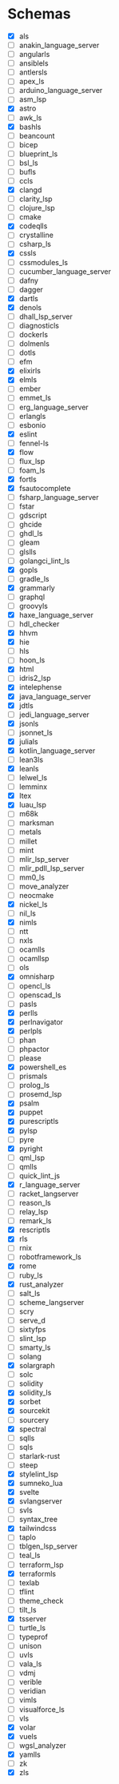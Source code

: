 # Schemas

- [x] als
- [ ] anakin_language_server
- [ ] angularls
- [ ] ansiblels
- [ ] antlersls
- [ ] apex_ls
- [ ] arduino_language_server
- [ ] asm_lsp
- [x] astro
- [ ] awk_ls
- [x] bashls
- [ ] beancount
- [ ] bicep
- [ ] blueprint_ls
- [ ] bsl_ls
- [ ] bufls
- [ ] ccls
- [x] clangd
- [ ] clarity_lsp
- [ ] clojure_lsp
- [ ] cmake
- [x] codeqlls
- [ ] crystalline
- [ ] csharp_ls
- [x] cssls
- [ ] cssmodules_ls
- [ ] cucumber_language_server
- [ ] dafny
- [ ] dagger
- [x] dartls
- [x] denols
- [ ] dhall_lsp_server
- [ ] diagnosticls
- [ ] dockerls
- [ ] dolmenls
- [ ] dotls
- [ ] efm
- [x] elixirls
- [x] elmls
- [ ] ember
- [ ] emmet_ls
- [ ] erg_language_server
- [ ] erlangls
- [ ] esbonio
- [x] eslint
- [ ] fennel-ls
- [x] flow
- [ ] flux_lsp
- [ ] foam_ls
- [x] fortls
- [x] fsautocomplete
- [ ] fsharp_language_server
- [ ] fstar
- [ ] gdscript
- [ ] ghcide
- [ ] ghdl_ls
- [ ] gleam
- [ ] glslls
- [ ] golangci_lint_ls
- [x] gopls
- [ ] gradle_ls
- [x] grammarly
- [ ] graphql
- [ ] groovyls
- [x] haxe_language_server
- [ ] hdl_checker
- [x] hhvm
- [x] hie
- [ ] hls
- [ ] hoon_ls
- [x] html
- [ ] idris2_lsp
- [x] intelephense
- [x] java_language_server
- [x] jdtls
- [ ] jedi_language_server
- [x] jsonls
- [ ] jsonnet_ls
- [x] julials
- [x] kotlin_language_server
- [ ] lean3ls
- [x] leanls
- [ ] lelwel_ls
- [ ] lemminx
- [x] ltex
- [x] luau_lsp
- [ ] m68k
- [ ] marksman
- [ ] metals
- [ ] millet
- [ ] mint
- [ ] mlir_lsp_server
- [ ] mlir_pdll_lsp_server
- [ ] mm0_ls
- [ ] move_analyzer
- [ ] neocmake
- [x] nickel_ls
- [ ] nil_ls
- [x] nimls
- [ ] ntt
- [ ] nxls
- [ ] ocamlls
- [ ] ocamllsp
- [ ] ols
- [x] omnisharp
- [ ] opencl_ls
- [ ] openscad_ls
- [ ] pasls
- [x] perlls
- [x] perlnavigator
- [x] perlpls
- [ ] phan
- [ ] phpactor
- [ ] please
- [x] powershell_es
- [ ] prismals
- [ ] prolog_ls
- [ ] prosemd_lsp
- [x] psalm
- [x] puppet
- [x] purescriptls
- [x] pylsp
- [ ] pyre
- [x] pyright
- [ ] qml_lsp
- [ ] qmlls
- [ ] quick_lint_js
- [x] r_language_server
- [ ] racket_langserver
- [ ] reason_ls
- [ ] relay_lsp
- [ ] remark_ls
- [x] rescriptls
- [x] rls
- [ ] rnix
- [ ] robotframework_ls
- [x] rome
- [ ] ruby_ls
- [x] rust_analyzer
- [ ] salt_ls
- [ ] scheme_langserver
- [ ] scry
- [ ] serve_d
- [ ] sixtyfps
- [ ] slint_lsp
- [ ] smarty_ls
- [ ] solang
- [x] solargraph
- [ ] solc
- [ ] solidity
- [x] solidity_ls
- [x] sorbet
- [x] sourcekit
- [ ] sourcery
- [x] spectral
- [ ] sqlls
- [ ] sqls
- [ ] starlark-rust
- [ ] steep
- [x] stylelint_lsp
- [x] sumneko_lua
- [x] svelte
- [x] svlangserver
- [ ] svls
- [ ] syntax_tree
- [x] tailwindcss
- [ ] taplo
- [ ] tblgen_lsp_server
- [ ] teal_ls
- [ ] terraform_lsp
- [x] terraformls
- [ ] texlab
- [ ] tflint
- [ ] theme_check
- [ ] tilt_ls
- [x] tsserver
- [ ] turtle_ls
- [ ] typeprof
- [ ] unison
- [ ] uvls
- [ ] vala_ls
- [ ] vdmj
- [ ] verible
- [ ] veridian
- [ ] vimls
- [ ] visualforce_ls
- [ ] vls
- [x] volar
- [x] vuels
- [ ] wgsl_analyzer
- [x] yamlls
- [ ] zk
- [x] zls